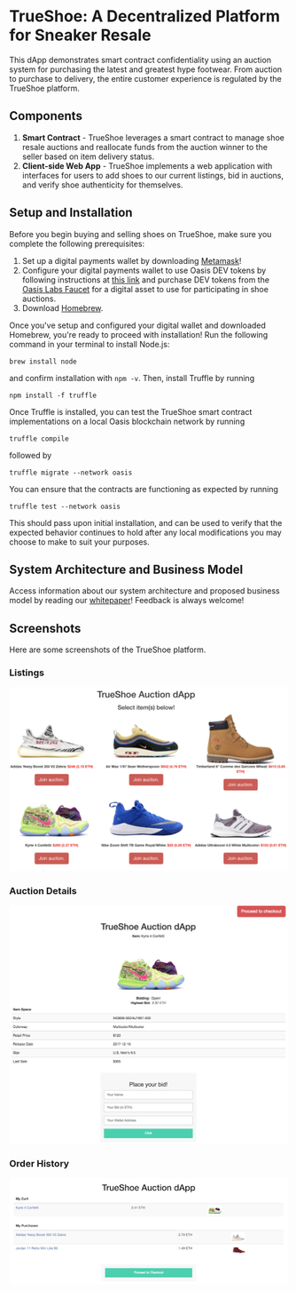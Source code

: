 # TrueShoe: A Decentralized Platform for Sneaker Resale

This dApp demonstrates smart contract confidentiality using an auction system for purchasing the latest and greatest hype footwear. From auction to purchase to delivery, the entire customer experience is regulated by the TrueShoe platform.

## Components

1. **Smart Contract** - TrueShoe leverages a smart contract to manage shoe resale auctions and reallocate funds from the auction winner to the seller based on item delivery status.
2. **Client-side Web App** - TrueShoe implements a web application with interfaces for users to add shoes to our current listings, bid in auctions, and verify shoe authenticity for themselves.

## Setup and Installation

Before you begin buying and selling shoes on TrueShoe, make sure you complete the following prerequisites:

1. Set up a digital payments wallet by downloading [Metamask](https://metamask.io/)!
2. Configure your digital payments wallet to use Oasis DEV tokens by following instructions at [this link](https://docs.oasiscloud.io/en/latest/quickstart-guide/) and purchase DEV tokens from the [Oasis Labs Faucet](https://faucet.oasiscloud.io/) for a digital asset to use for participating in shoe auctions.
3. Download [Homebrew](https://brew.sh/).

Once you've setup and configured your digital wallet and downloaded Homebrew, you're ready to proceed with installation! Run the following command in your terminal to install Node.js:

```
brew install node
```
and confirm installation with `npm -v`. Then, install Truffle by running

```
npm install -f truffle
```

Once Truffle is installed, you can test the TrueShoe smart contract implementations on a local Oasis blockchain network by running

```
truffle compile
```

followed by

```
truffle migrate --network oasis
```

You can ensure that the contracts are functioning as expected by running 

```
truffle test --network oasis
```

This should pass upon initial installation, and can be used to verify that the expected behavior continues to hold after any local modifications you may choose to make to suit your purposes.

## System Architecture and Business Model

Access information about our system architecture and proposed business model by reading our [whitepaper](assets/whitepaper.pdf)! Feedback is always welcome!

## Screenshots

Here are some screenshots of the TrueShoe platform.

### Listings

![Alt text](assets/images/dapp.png)

### Auction Details
![Alt text](assets/images/auction.png)

### Order History
![Alt text](assets/images/dapp_purchases.png)
